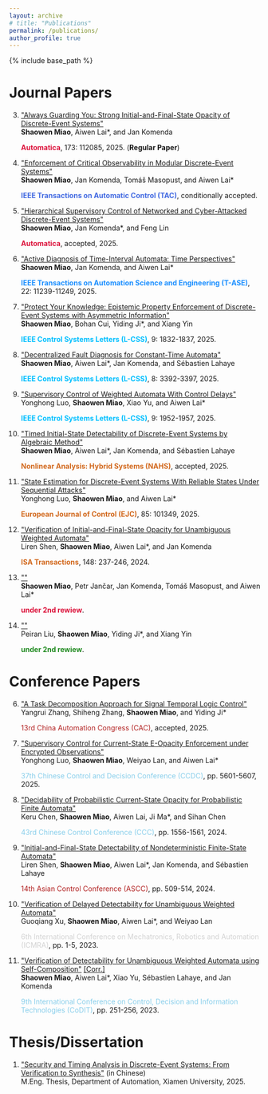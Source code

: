 ```yaml
---
layout: archive
# title: "Publications"
permalink: /publications/
author_profile: true
---
```


{% include base_path %}

# Journal Papers

3. ["Always Guarding You: Strong Initial-and-Final-State Opacity of Discrete-Event Systems"](https://www.sciencedirect.com/science/article/pii/S0005109824005788)  
   **Shaowen Miao**, Aiwen Lai*, and Jan Komenda  
   <div><font color="Crimson"><b>Automatica</b></font>, 173: 112085, 2025. (<b>Regular Paper</b>)</div>

6. ["Enforcement of Critical Observability in Modular Discrete-Event Systems"]()  
   **Shaowen Miao**, Jan Komenda, Tom&aacute;&scaron; Masopust, and Aiwen Lai*
   <div><font color="RoyalBlue"><b>IEEE Transactions on Automatic Control (TAC)</b></font>, conditionally accepted.</div>

7. ["Hierarchical Supervisory Control of Networked and Cyber-Attacked Discrete-Event Systems"]()  
   **Shaowen Miao**, Jan Komenda*, and Feng Lin
   <div><font color="Crimson"><b>Automatica</b></font>, accepted, 2025.</div>

5. ["Active Diagnosis of Time-Interval Automata: Time Perspectives"](https://ieeexplore.ieee.org/document/10847706)  
   **Shaowen Miao**, Jan Komenda, and Aiwen Lai*
   <div><font color="DodgerBlue"><b>IEEE Transactions on Automation Science and Engineering (T-ASE)</b></font>, 22: 11239-11249, 2025.</div>

1. ["Protect Your Knowledge: Epistemic Property Enforcement of Discrete-Event Systems with Asymmetric Information"](https://ieeexplore.ieee.org/document/11032113)  
   **Shaowen Miao**, Bohan Cui, Yiding Ji*, and Xiang Yin
   <div><font color="DeepSkyBlue"><b>IEEE Control Systems Letters (L-CSS)</b></font>, 9: 1832-1837, 2025.</div>

1. ["Decentralized Fault Diagnosis for Constant-Time Automata"](https://ieeexplore.ieee.org/document/10870273)  
   **Shaowen Miao**, Aiwen Lai*, Jan Komenda, and S&eacute;bastien Lahaye
   <div><font color="DeepSkyBlue"><b>IEEE Control Systems Letters (L-CSS)</b></font>, 8: 3392-3397, 2025.</div>

2. ["Supervisory Control of Weighted Automata With Control Delays"](https://ieeexplore.ieee.org/document/11084896)  
   Yonghong Luo, **Shaowen Miao**, Xiao Yu, and Aiwen Lai*
   <div><font color="DeepSkyBlue"><b>IEEE Control Systems Letters (L-CSS)</b></font>, 9: 1952-1957, 2025.</div>

2. ["Timed Initial-State Detectability of Discrete-Event Systems by Algebraic Method"]()  
   **Shaowen Miao**, Aiwen Lai*, Jan Komenda, and S&eacute;bastien Lahaye
   <div><font color="Chocolate"><b>Nonlinear Analysis: Hybrid Systems (NAHS)</b></font>, accepted, 2025.</div>
   <!-- <div><font color="Orange"><b>under 2nd rewiew</b></font>.</div> -->

8. ["State Estimation for Discrete-Event Systems With Reliable States Under Sequential Attacks"](https://www.sciencedirect.com/science/article/pii/S0947358025001785)  
   Yonghong Luo, **Shaowen Miao**, and Aiwen Lai*
   <div><font color="Chocolate"><b>European Journal of Control (EJC)</b></font>, 85: 101349, 2025.</div>

4. ["Verification of Initial-and-Final-State Opacity for Unambiguous Weighted Automata"](https://www.sciencedirect.com/science/article/pii/S0019057824001277)  
   Liren Shen, **Shaowen Miao**, Aiwen Lai*, and Jan Komenda
   <div><font color="Chocolate"><b>ISA Transactions</b></font>, 148: 237-246, 2024.</div>

9. [""]()  
   **Shaowen Miao**, Petr Jančar, Jan Komenda, Tom&aacute;&scaron; Masopust, and Aiwen Lai*
   <div><font color="Crimson"><b>under 2nd rewiew</b></font>.</div>

0. [""]()  
   Peiran Liu, **Shaowen Miao**, Yiding Ji*, and Xiang Yin
   <div><font color="ForestGreen"><b>under 2nd rewiew</b></font>.</div>

# Conference Papers

6. ["A Task Decomposition Approach for Signal Temporal Logic Control"]()  
   Yangrui Zhang, Shiheng Zhang, **Shaowen Miao**, and Yiding Ji*
   <div><font color="FireBrick">13rd China Automation Congress (CAC)</font>, accepted, 2025.</div>

5. ["Supervisory Control for Current-State E-Opacity Enforcement under Encrypted Observations"](https://ieeexplore.ieee.org/document/11091176)  
   Yonghong Luo, **Shaowen Miao**, Weiyao Lan, and Aiwen Lai*
   <div><font color="SkyBlue">37th Chinese Control and Decision Conference (CCDC)</font>, pp. 5601-5607, 2025.</div>

4. ["Decidability of Probabilistic Current-State Opacity for Probabilistic Finite Automata"](https://ieeexplore.ieee.org/document/10661575)  
   Keru Chen, **Shaowen Miao**, Aiwen Lai, Ji Ma*, and Sihan Chen
   <div><font color="SkyBlue">43rd Chinese Control Conference (CCC)</font>, pp. 1556-1561, 2024.</div>

3. ["Initial-and-Final-State Detectability of Nondeterministic Finite-State Automata"](https://ieeexplore.ieee.org/document/10665365)  
   Liren Shen, **Shaowen Miao**, Aiwen Lai*, Jan Komenda, and S&eacute;bastien Lahaye<br>
   <!-- <div><font color="SkyBlue">14th Asian Control Conference (ASCC)</font>, pp. 509-514, 2024.</div> -->
   <div><font color="FireBrick">14th Asian Control Conference (ASCC)</font>, pp. 509-514, 2024.</div>

2. ["Verification of Delayed Detectability for Unambiguous Weighted Automata"](https://ieeexplore.ieee.org/document/10708371)  
   Guoqiang Xu, **Shaowen Miao**, Aiwen Lai*, and Weiyao Lan<br>
   <div><font color="LightGrey">6th International Conference on Mechatronics, Robotics and Automation (ICMRA)</font>, pp. 1-5, 2023.</div>

1. ["Verification of Detectability for Unambiguous Weighted Automata using Self-Composition"](https://ieeexplore.ieee.org/document/10284082) <a href="https://jiro-m.github.io/papers/23CoDIT.pdf">[Corr.]</a>  
   **Shaowen Miao**, Aiwen Lai*, Xiao Yu, S&eacute;bastien Lahaye, and Jan Komenda
   <div><font color="SkyBlue">9th International Conference on Control, Decision and Information Technologies (CoDIT)</font>, pp. 251-256, 2023.</div>

# Thesis/Dissertation

1. ["Security and Timing Analysis in Discrete-Event Systems: From Verification to Synthesis"]() (in Chinese)  
   M.Eng. Thesis, Department of Automation, Xiamen University, 2025.